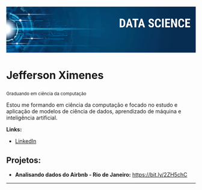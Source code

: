 <p align="center">
  <img src="banner.png" >
</p>

# Jefferson Ximenes
<sub>Graduando em ciência da computação</sub>

Estou me formando em ciência da computação e focado no estudo e aplicação de modelos de ciência de dados, aprendizado de máquina e inteligência artificial.

**Links:**
* [LinkedIn](https://www.linkedin.com/in/jefferson-ximeness/)


## Projetos:
* **Analisando dados do Airbnb - Rio de Janeiro:** https://bit.ly/2ZH5chC
---

